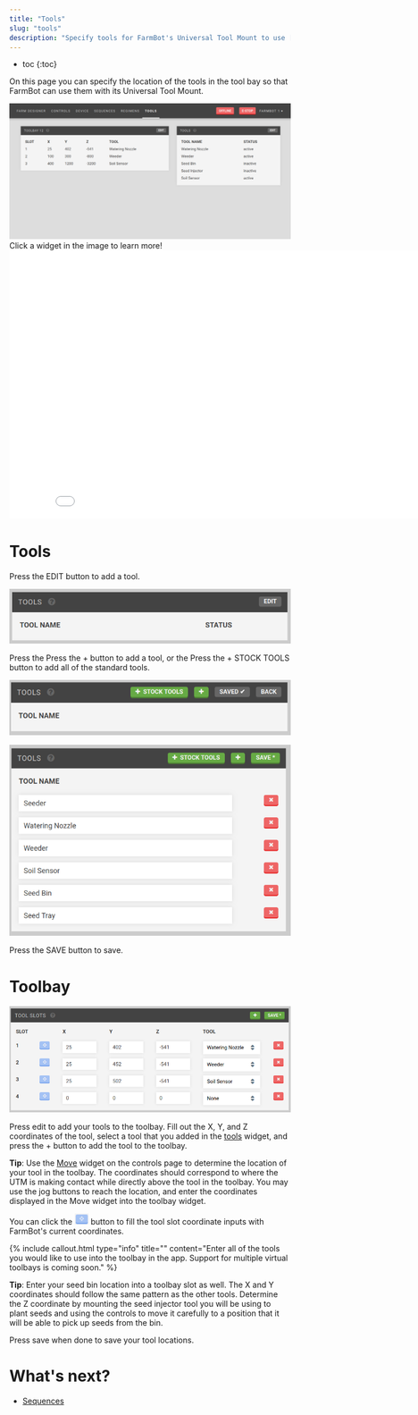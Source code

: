 ```yaml
---
title: "Tools"
slug: "tools"
description: "Specify tools for FarmBot's Universal Tool Mount to use [my.farm.bot/app/tools](https://my.farm.bot/app/tools)"
---
```


* toc
{:toc}

On this page you can specify the location of the tools in the tool bay so that FarmBot can use them with its Universal Tool Mount.

<div class="nav-image">
  <img class="nav-image" src="_images/Tools.png" alt="Tools" />
  <a href="#toolbay" style="top: 16.56%; left: 3.9%; width: 52.77%; height: 33.38%;"></a>
  <a href="#tools" style="top: 16.7%; left: 59.4%; width: 37%; height: 43.5%;"></a>
</div>
<figcaption class="caption">Click a widget in the image to learn more!</figcaption>



<iframe class="embedly-embed" src="//cdn.embedly.com/widgets/media.html?src=https%3A%2F%2Fwww.youtube.com%2Fembed%2Fvideoseries%3Flist%3DPLMhsMRlKjcNIYlDKDdKvPQuHqBjjS1ZGc&url=http%3A%2F%2Fwww.youtube.com%2Fwatch%3Fv%3DIcOyf28YJNk&image=https%3A%2F%2Fi.ytimg.com%2Fvi%2FIcOyf28YJNk%2Fhqdefault.jpg&key=f2aa6fc3595946d0afc3d76cbbd25dc3&type=text%2Fhtml&schema=youtube" width="854" height="480" scrolling="no" frameborder="0" allowfullscreen></iframe>



# Tools

Press the <span class="fb-button fb-gray">EDIT</span> button to add a tool.

![tools.png](_images/tools.png)

Press the Press the <span class="fb-button fb-green">+</span> button to add a tool, or the Press the <span class="fb-button fb-green">+ STOCK TOOLS</span> button to add all of the standard tools.


![empty_tools.png](_images/empty_tools.png)



![stock_tools.png](_images/stock_tools.png)

Press the <span class="fb-button fb-green">SAVE</span> button to save.

# Toolbay

![toolbay.png](_images/toolbay.png)

Press <span class="fb-button fb-gray">edit</span> to add your tools to the toolbay. Fill out the X, Y, and Z coordinates of the tool, select a tool that you added in the [tools](#tools) widget, and press the <span class="fb-button fb-green">+</span> button to add the tool to the toolbay.

__Tip__: Use the [Move](controls.md#move) widget on the controls page to determine the location of your tool in the toolbay. The coordinates should correspond to where the UTM is making contact while directly above the tool in the toolbay. You may use the jog buttons to reach the location, and enter the coordinates displayed in the Move widget into the toolbay widget.

You can click the <img class="nav-image" src="_images/current_location_button.png" alt="Use Current Location" width="5%" height="5%" /> button to fill the tool slot coordinate inputs with FarmBot's current coordinates.



{%
include callout.html
type="info"
title=""
content="Enter all of the tools you would like to use into the toolbay in the app. Support for multiple virtual toolbays is coming soon."
%}

__Tip__: Enter your seed bin location into a toolbay slot as well. The X and Y coordinates should follow the same pattern as the other tools. Determine the Z coordinate by mounting the seed injector tool you will be using to plant seeds and using the controls to move it carefully to a position that it will be able to pick up seeds from the bin.

Press <span class="fb-button fb-green">save</span> when done to save your tool locations.

# What's next?

 * [Sequences](sequences.md)
